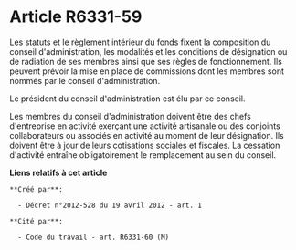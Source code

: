 # Article R6331-59

Les statuts et le règlement intérieur du fonds fixent la composition du conseil d'administration, les modalités et les
conditions de désignation ou de radiation de ses membres ainsi que ses règles de fonctionnement. Ils peuvent prévoir la mise
en place de commissions dont les membres sont nommés par le conseil d'administration. 

Le président du conseil d'administration est élu par ce conseil. 

Les membres du conseil d'administration doivent être des chefs d'entreprise en activité exerçant une activité artisanale ou
des conjoints collaborateurs ou associés en activité au moment de leur désignation. Ils doivent être à jour de leurs
cotisations sociales et fiscales. La cessation d'activité entraîne obligatoirement le remplacement au sein du conseil.

**Liens relatifs à cet article**

	**Créé par**:

	  - Décret n°2012-528 du 19 avril 2012 - art. 1

	**Cité par**:

	  - Code du travail - art. R6331-60 (M)
